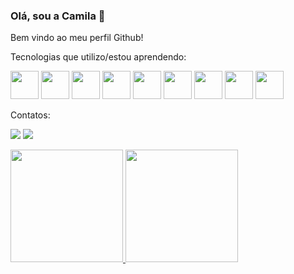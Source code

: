 ### Olá, sou a Camila 👋
Bem vindo ao meu perfil Github!

Tecnologias que utilizo/estou aprendendo: <br>

<img src="https://cdn.jsdelivr.net/gh/devicons/devicon/icons/html5/html5-plain-wordmark.svg" width="45" height="45"/> <img src="https://cdn.jsdelivr.net/gh/devicons/devicon/icons/css3/css3-plain-wordmark.svg" width="45" height="45"/> <img src="https://cdn.jsdelivr.net/gh/devicons/devicon/icons/javascript/javascript-plain.svg" width="45" height="45"/> <img src="https://cdn.jsdelivr.net/gh/devicons/devicon/icons/bootstrap/bootstrap-plain-wordmark.svg" width="45" height="45"/> <img src="https://cdn.jsdelivr.net/gh/devicons/devicon/icons/react/react-original-wordmark.svg" width="45" height="45"/> <img src="https://cdn.jsdelivr.net/gh/devicons/devicon/icons/git/git-plain-wordmark.svg" width="45" height="45"/> <img src="https://cdn.jsdelivr.net/gh/devicons/devicon/icons/materialui/materialui-plain.svg" width="45" height="45"/> <img src="https://cdn.jsdelivr.net/gh/devicons/devicon/icons/tailwindcss/tailwindcss-plain.svg" width="45" height="45" /> <img src="https://cdn.jsdelivr.net/gh/devicons/devicon/icons/nextjs/nextjs-original.svg" width="45" height="45" />

Contatos:<br>

<a href="https://www.linkedin.com/in/camilarozendo" target="_blank"><img src="https://img.shields.io/badge/-LinkedIn-%230077B5?style=for-the-badge&logo=linkedin&logoColor=white" target="_blank"></a>
<a href="https://instagram.com/camilarozendo" target="_blank"><img src="https://img.shields.io/badge/-Instagram-%23E4405F?style=for-the-badge&logo=instagram&logoColor=white" target="_blank"></a>

<div>
<a href="https://github.com/camilarozendo">
<img height="180em" src="https://github-readme-stats.vercel.app/api/top-langs/?username=camilarozendo&layout=compact&langs_count=7&theme=dracula"/>
<img height="180em" src="https://github-readme-stats.vercel.app/api?username=camilarozendo&show_icons=true&theme=dracula&include_all_commits=true&count_private=true"/>
</div>
          

<!--
**camilarozendo/camilarozendo** is a ✨ _special_ ✨ repository because its `README.md` (this file) appears on your GitHub profile.

Here are some ideas to get you started:

- 🔭 I’m currently working on ...
- 🌱 I’m currently learning ...
- 👯 I’m looking to collaborate on ...
- 🤔 I’m looking for help with ...
- 💬 Ask me about ...
- 📫 How to reach me: ...
- 😄 Pronouns: ...
- ⚡ Fun fact: ...
-->

